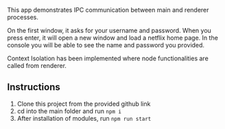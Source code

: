 This app demonstrates IPC communication between main and renderer processes.

On the first window, it asks for your username and password. When you press enter, it will open a new window and load a netflix home page. In the console you will be able to see the name and password you provided.

Context Isolation has been implemented where node functionalities are called from renderer.

## Instructions 

1. Clone this project from the provided github link
2. cd into the main folder and run `npm i`
3. After installation of modules, run `npm run start`